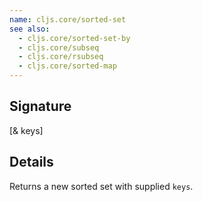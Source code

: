 ```yaml
---
name: cljs.core/sorted-set
see also:
  - cljs.core/sorted-set-by
  - cljs.core/subseq
  - cljs.core/rsubseq
  - cljs.core/sorted-map
---
```


## Signature
[& keys]


## Details

Returns a new sorted set with supplied `keys`.
